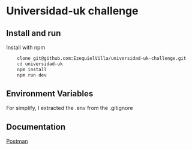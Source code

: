 # Universidad-uk challenge

## Install and run

Install with npm

```bash
    clone git@github.com:EzequielVilla/universidad-uk-challenge.git
    cd universidad-uk
    npm install
    npm run dev
```

## Environment Variables

For simplify, I extracted the .env from the .gitignore

## Documentation

[Postman](https://documenter.getpostman.com/view/16822210/2sA3XY6xXv)
